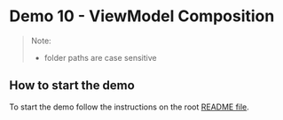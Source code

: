 # Demo 10 - ViewModel Composition

> Note:
>
> - folder paths are case sensitive

## How to start the demo

To start the demo follow the instructions on the root [README file](/README.md#how-to-run-the-demos).
